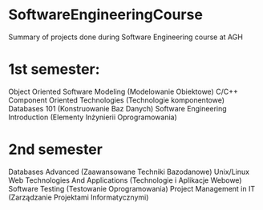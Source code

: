# SoftwareEngineeringCourse
Summary of projects done during Software Engineering course at AGH

# 1st semester:
Object Oriented Software Modeling (Modelowanie Obiektowe)
C/C++
Component Oriented Technologies (Technologie komponentowe)
Databases 101 (Konstruowanie Baz Danych)
Software Engineering Introduction (Elementy Inżynierii Oprogramowania)

# 2nd semester
Databases Advanced (Zaawansowane Techniki Bazodanowe)
Unix/Linux 
Web Technologies And Applications (Technologie i Aplikacje Webowe)
Software Testing (Testowanie Oprogramowania)
Project Management in IT (Zarządzanie Projektami Informatycznymi)

